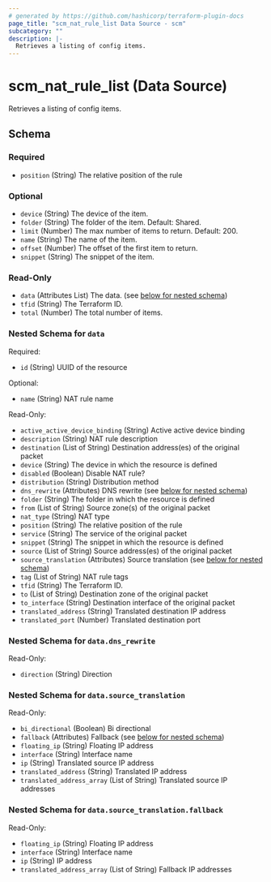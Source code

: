 ```yaml
---
# generated by https://github.com/hashicorp/terraform-plugin-docs
page_title: "scm_nat_rule_list Data Source - scm"
subcategory: ""
description: |-
  Retrieves a listing of config items.
---
```


# scm_nat_rule_list (Data Source)

Retrieves a listing of config items.



<!-- schema generated by tfplugindocs -->
## Schema

### Required

- `position` (String) The relative position of the rule

### Optional

- `device` (String) The device of the item.
- `folder` (String) The folder of the item. Default: Shared.
- `limit` (Number) The max number of items to return. Default: 200.
- `name` (String) The name of the item.
- `offset` (Number) The offset of the first item to return.
- `snippet` (String) The snippet of the item.

### Read-Only

- `data` (Attributes List) The data. (see [below for nested schema](#nestedatt--data))
- `tfid` (String) The Terraform ID.
- `total` (Number) The total number of items.

<a id="nestedatt--data"></a>
### Nested Schema for `data`

Required:

- `id` (String) UUID of the resource

Optional:

- `name` (String) NAT rule name

Read-Only:

- `active_active_device_binding` (String) Active active device binding
- `description` (String) NAT rule description
- `destination` (List of String) Destination address(es) of the original packet
- `device` (String) The device in which the resource is defined
- `disabled` (Boolean) Disable NAT rule?
- `distribution` (String) Distribution method
- `dns_rewrite` (Attributes) DNS rewrite (see [below for nested schema](#nestedatt--data--dns_rewrite))
- `folder` (String) The folder in which the resource is defined
- `from` (List of String) Source zone(s) of the original packet
- `nat_type` (String) NAT type
- `position` (String) The relative position of the rule
- `service` (String) The service of the original packet
- `snippet` (String) The snippet in which the resource is defined
- `source` (List of String) Source address(es) of the original packet
- `source_translation` (Attributes) Source translation (see [below for nested schema](#nestedatt--data--source_translation))
- `tag` (List of String) NAT rule tags
- `tfid` (String) The Terraform ID.
- `to` (List of String) Destination zone of the original packet
- `to_interface` (String) Destination interface of the original packet
- `translated_address` (String) Translated destination IP address
- `translated_port` (Number) Translated destination port

<a id="nestedatt--data--dns_rewrite"></a>
### Nested Schema for `data.dns_rewrite`

Read-Only:

- `direction` (String) Direction


<a id="nestedatt--data--source_translation"></a>
### Nested Schema for `data.source_translation`

Read-Only:

- `bi_directional` (Boolean) Bi directional
- `fallback` (Attributes) Fallback (see [below for nested schema](#nestedatt--data--source_translation--fallback))
- `floating_ip` (String) Floating IP address
- `interface` (String) Interface name
- `ip` (String) Translated source IP address
- `translated_address` (String) Translated IP address
- `translated_address_array` (List of String) Translated source IP addresses

<a id="nestedatt--data--source_translation--fallback"></a>
### Nested Schema for `data.source_translation.fallback`

Read-Only:

- `floating_ip` (String) Floating IP address
- `interface` (String) Interface name
- `ip` (String) IP address
- `translated_address_array` (List of String) Fallback IP addresses

